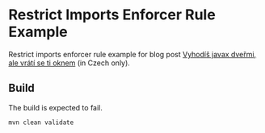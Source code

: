 # Restrict Imports Enforcer Rule Example

Restrict imports enforcer rule example for blog post
[Vyhodíš javax dveřmi, ale vrátí se ti oknem](https://blog.zvestov.cz/software%20development/2024/01/30/vyhodis-javax-dvermi-vrati-se-ti-okne.html) (in Czech only).

## Build

The build is expected to fail.

```shell
mvn clean validate
```
